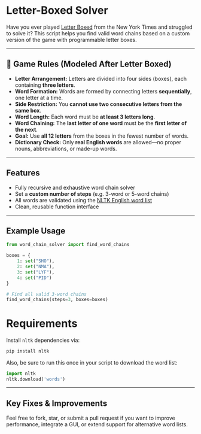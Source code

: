 # Letter-Boxed Solver

Have you ever played [Letter Boxed](https://www.nytimes.com/puzzles/letter-boxed) from the New York Times and struggled to solve it? This script helps you find valid word chains based on a custom version of the game with programmable letter boxes.

---

## 🧩 Game Rules (Modeled After Letter Boxed)

- **Letter Arrangement:** Letters are divided into four sides (boxes), each containing **three letters**.
- **Word Formation:** Words are formed by connecting letters **sequentially**, one letter at a time.
- **Side Restriction:** You **cannot use two consecutive letters from the same box**.
- **Word Length:** Each word must be **at least 3 letters long**.
- **Word Chaining:** The **last letter of one word** must be the **first letter of the next**.
- **Goal:** Use **all 12 letters** from the boxes in the fewest number of words.
- **Dictionary Check:** Only **real English words** are allowed—no proper nouns, abbreviations, or made-up words.

---

## Features

- Fully recursive and exhaustive word chain solver
- Set a **custom number of steps** (e.g. 3-word or 5-word chains)
- All words are validated using the [NLTK English word list](https://www.nltk.org/)
- Clean, reusable function interface

---

## Example Usage

```python
from word_chain_solver import find_word_chains

boxes = {
    1: set("SHO"),
    2: set("NMA"),
    3: set("LYF"),
    4: set("PID")
}

# Find all valid 3-word chains
find_word_chains(steps=3, boxes=boxes)
```

# Requirements
Install `nltk` dependencies via:

```python
pip install nltk
```

Also, be sure to run this once in your script to download the word list:
```python
import nltk
nltk.download('words')
```

---

## Key Fixes & Improvements

Feel free to fork, star, or submit a pull request if you want to improve performance, integrate a GUI, or extend support for alternative word lists.
